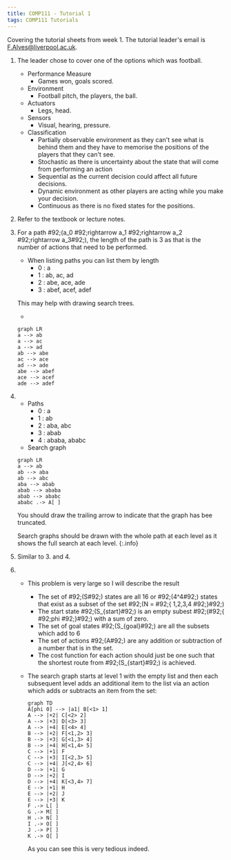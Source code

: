 ```yaml
---
title: COMP111 - Tutorial 1
tags: COMP111 Tutorials
---
```

Covering the tutorial sheets from week 1. The tutorial leader's email is [F.Alves@liverpool.ac.uk](mailto:F.Alves@liverpool.ac.uk).

1. The leader chose to cover one of the options which was football.
	* Performance Measure
		* Games won, goals scored.
	* Environment
		* Football pitch, the players, the ball.
	* Actuators
		* Legs, head.
	* Sensors
		* Visual, hearing, pressure.
	* Classification
		* Partially observable environment as they can't see what is behind them and they have to memorise the positions of the players that they can't see.
		* Stochastic as there is uncertainty about the state that will come from performing an action
		* Sequential as the current decision could affect all future decisions.
		* Dynamic environment as other players are acting while you make your decision.
		* Continuous as there is no fixed states for the positions.
1. Refer to the textbook or lecture notes.
1. For a path \#92;(a_0 \#92;rightarrow a_1 \#92;rightarrow a_2 \#92;rightarrow a_3\#92;), the length of the path is 3 as that is the number of actions that need to be performed.
	* When listing paths you can list them by length
		* 0 : a
		* 1 : ab, ac, ad
		* 2 : abe, ace, ade
		* 3 : abef, acef, adef
		
	This may help with drawing search trees.

	* 
	
	```mermaid
	graph LR
	a --> ab
	a --> ac
	a --> ad
	ab --> abe
	ac --> ace
	ad --> ade
	abe --> abef
	ace --> acef
	ade --> adef
	```
1. 
	* Paths
		* 0 : a
		* 1 : ab
		* 2 : aba, abc
		* 3 : abab
		* 4 : ababa, ababc
	* Search graph
	
	```mermaid
	graph LR
	a --> ab
	ab --> aba
	ab --> abc
	aba --> abab
	abab --> ababa
	abab --> ababc
	ababc .-> A[ ]
	```
	You should draw the trailing arrow to indicate that the graph has bee truncated.
	
	
	Search graphs should be drawn with the whole path at each level as it shows the full search at each level.
	{:.info}
	
1. Similar to 3. and 4.
1. 
	* This problem is very large so I will describe the result
		* The set of \#92;(S\#92;) states are all 16 or \#92;(4^4\#92;) states that exist as a subset of the set \#92;(N = \#92;{ 1,2,3,4 \#92;}\#92;)
		* The start state \#92;(S_{start}\#92;) is an empty subest \#92;(\#92;{ \#92;phi \#92;}\#92;) with a sum of zero.
		* The set of goal states \#92;(S_{goal}\#92;) are all the subsets which add to 6
		* The set of actions \#92;(A\#92;) are any addition or subtraction of a number that is in the set.
		* The cost function for each action should just be one such that the shortest route from \#92;(S_{start}\#92;) is achieved.
	* The search graph starts at level 1 with the empty list and then each subsequent level adds an additional item to the list via an action which adds or subtracts an item from the set:
	
		```mermaid
		graph TD
		A[phi 0] --> |a1| B[<1> 1]
		A --> |+2| C[<2> 2]
		A --> |+3| D[<3> 3]
		A --> |+4| E[<4> 4]
		B --> |+2| F[<1,2> 3]
		B --> |+3| G[<1,3> 4]
		B --> |+4| H[<1,4> 5]
		C --> |+1| F
		C --> |+3| I[<2,3> 5]
		C --> |+4| J[<2,4> 6]
		D --> |+1| G
		D --> |+2| I
		D --> |+4| K[<3,4> 7]
		E --> |+1| H
		E --> |+2| J
		E --> |+3| K
		F .-> L[ ]
		G .-> M[ ]
		H .-> N[ ]
		I .-> O[ ]
		J .-> P[ ]
		K .-> Q[ ]
		```
		
		As you can see this is very tedious indeed.

